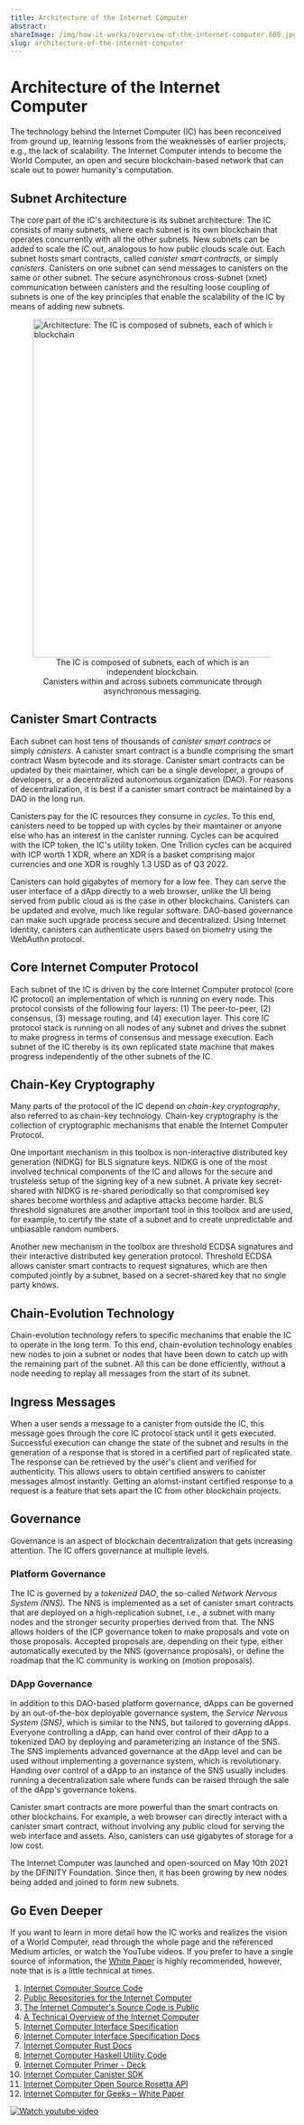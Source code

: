 ```yaml
---
title: Architecture of the Internet Computer
abstract: 
shareImage: /img/how-it-works/overview-of-the-internet-computer.600.jpg
slug: architecture-of-the-internet-computer
---
```


# Architecture of the Internet Computer

The technology behind the Internet Computer (IC) has been reconceived from ground up, learning lessons from the weaknesses of earlier projects, e.g., the lack of scalability.
The Internet Computer intends to become the World Computer, an open and secure blockchain-based network that can scale out to power humanity's computation.

## Subnet Architecture

The core part of the IC's architecture is its subnet architecture: The IC consists of many subnets, where each subnet is its own blockchain that operates concurrently with all the other subnets.
New subnets can be added to scale the IC out, analogous to how public clouds scale out.
Each subnet hosts smart contracts, called *canister smart contracts*, or simply *canisters*.
Canisters on one subnet can send messages to canisters on the same or other subnet.
The secure asynchronous cross-subnet (xnet) communication between canisters and the resulting loose coupling of subnets is one of the key principles that enable the scalability of the IC by means of adding new subnets.

<figure>
<img src="/img/how-it-works/subnet_architecture.png" alt="Architecture: The IC is composed of subnets, each of which is an independent blockchain" title="The IC is composed of subnets, each of which is an independent blockchain" align="center" style="width:600px">
<figcaption align="center">
The IC is composed of subnets, each of which is an independent blockchain.<br>
Canisters within and across subnets communicate through asynchronous messaging.
</figcaption>
</figure>

## Canister Smart Contracts

Each subnet can host tens of thousands of *canister smart contracs* or simply *canisters*.
A canister smart contract is a bundle comprising the smart contract Wasm bytecode and its storage.
Canister smart contracts can be updated by their maintainer, which can be a single developer, a groups of developers, or a decentralized autonomous organization (DAO).
For reasons of decentralization, it is best if a canister smart contract be maintained by a DAO in the long run.

Canisters pay for the IC resources they consume in *cycles*.
To this end, canisters need to be topped up with cycles by their maintainer or anyone else who has an interest in the canister running.
Cycles can be acquired with the ICP token, the IC's utility token.
One Trillion cycles can be acquired with ICP worth 1 XDR, where an XDR is a basket comprising major currencies and one XDR is roughly 1.3 USD as of Q3 2022.

Canisters can hold gigabytes of memory for a low fee.
They can serve the user interface of a dApp directly to a web browser, unlike the UI being served from public cloud as is the case in other blockchains.
Canisters can be updated and evolve, much like regular software.
DAO-based governance can make such upgrade process secure and decentralized.
Using Internet Identity, canisters can authenticate users based on biometry using the WebAuthn protocol.

## Core Internet Computer Protocol

Each subnet of the IC is driven by the core Internet Computer protocol (core IC protocol) an implementation of which is running on every node.
This protocol consists of the following four layers: (1) The peer-to-peer, (2) consensus, (3) message routing, and (4) execution layer.
This core IC protocol stack is running on all nodes of any subnet and drives the subnet to make progress in terms of consensus and message execution.
Each subnet of the IC thereby is its own replicated state machine that makes progress independently of the other subnets of the IC.

## Chain-Key Cryptography

Many parts of the protocol of the IC depend on *chain-key cryptography*, also referred to as chain-key technology.
Chain-key cryptography is the collection of cryptographic mechanisms that enable the Internet Computer Protocol.

One important mechanism in this toolbox is non-interactive distributed key generation (NIDKG) for BLS signature keys.
NIDKG is one of the most involved technical components of the IC and allows for the secure and trusteless setup of the signing key of a new subnet.
A private key secret-shared with NIDKG is re-shared periodically so that compromised key shares become worthless and adaptive attacks become harder.
BLS threshold signatures are another important tool in this toolbox and are used, for example, to certify the state of a subnet and to create unpredictable and unbiasable random numbers.

Another new mechanism in the toolbox are threshold ECDSA signatures and their interactive distributed key generation protocol.
Threshold ECDSA allows canister smart contracts to request signatures, which are then computed jointly by a subnet, based on a secret-shared key that no single party knows.

## Chain-Evolution Technology

Chain-evolution technology refers to specific mechanims that enable the IC to operate in the long term.
To this end, chain-evolution technology enables new nodes to join a subnet or nodes that have been down to catch up with the remaining part of the subnet.
All this can be done efficiently, without a node needing to replay all messages from the start of its subnet.

## Ingress Messages

When a user sends a message to a canister from outside the IC, this message goes through the core IC protocol stack until it gets executed.
Successful execution can change the state of the subnet and results in the generation of a response that is stored in a certified part of replicated state.
The response can be retrieved by the user's client and verified for authenticity.
This allows users to obtain certified answers to canister messages almost instantly.
Getting an alomst-instant certified response to a request is a feature that sets apart the IC from other blockchain projects.

## Governance

Governance is an aspect of blockchain decentralization that gets increasing attention.
The IC offers governance at multiple levels.

### Platform Governance

The IC is governed by a *tokenized DAO*, the so-called *Network Nervous System (NNS)*.
The NNS is implemented as a set of canister smart contracts that are deployed on a high-replication subnet, i.e., a subnet with many nodes and the stronger security properties derived from that.
The NNS allows holders of the ICP governance token to make proposals and vote on those proposals.
Accepted proposals are, depending on their type, either automatically executed by the NNS (governance proposals), or define the roadmap that the IC community is working on (motion proposals).

### DApp Governance

In addition to this DAO-based platform governance, dApps can be governed by an out-of-the-box deployable governance system, the *Service Nervous System (SNS)*, which is similar to the NNS, but tailored to governing dApps.
Everyone controlling a dApp, can hand over control of their dApp to a tokenized DAO by deploying and parameterizing an instance of the SNS.
The SNS implements advanced governance at the dApp level and can be used without implementing a governance system, which is revolutionary.
Handing over control of a dApp to an instance of the SNS usually includes running a decentralization sale where funds can be raised through the sale of the dApp's governance tokens.

Canister smart contracts are more powerful than the smart contracts on other blockchains.
For example, a web browser can directly interact with a canister smart contract, without involving any public cloud for serving the web interface and assets.
Also, canisters can use gigabytes of storage for a low cost.

The Internet Computer was launched and open-sourced on May 10th 2021 by the DFINITY Foundation.
Since then, it has been growing by new nodes being added and joined to form new subnets.

## Go Even Deeper

If you want to learn in more detail how the IC works and realizes the vision of a World Computer, read through the whole page and the referenced Medium articles, or watch the YouTube videos.
If you prefer to have a single source of information, the [White Paper](https://dfinity.org/whitepaper.pdf) is highly recommended, however, note that is is a little technical at times.

1. [Internet Computer Source Code](https://github.com/dfinity/ic)
2. [Public Repositories for the Internet Computer](https://github.com/dfinity?q=&type=public&language=&sort=)
3. [The Internet Computer's Source Code is Public](https://medium.com/dfinity/the-internet-computers-source-code-is-public-603a558cb6cc)
4. [A Technical Overview of the Internet Computer](https://medium.com/dfinity/a-technical-overview-of-the-internet-computer-f57c62abc20f)
5. [Internet Computer Interface Specification](https://medium.com/dfinity/introducing-the-internet-computer-interface-specification-850a113a66d9)
6. [Internet Computer Interface Specification Docs](https://internetcomputer.org/docs/ic-interface-spec.md)
7. [Internet Computer Rust Docs](https://docs.dfinity.org/ic/rustdocs/)
8. [Internet Computer Haskell Utility Code](https://github.com/dfinity/ic-hs)
9. [Internet Computer Primer - Deck](https://dfinity.org/deck/)
10. [Internet Computer Canister SDK](https://github.com/dfinity/sdk)
11. [Internet Computer Open Source Rosetta API](https://github.com/dfinity/rosetta-node)
12. [Internet Computer for Geeks – White Paper](https://dfinity.org/whitepaper.pdf)

[![Watch youtube video](https://i.ytimg.com/vi/YWHTNr8RZHg/maxresdefault.jpg)](https://www.youtube.com/watch?v=YWHTNr8RZHg)
